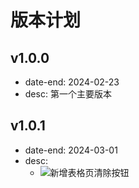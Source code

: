 # 版本计划

## v1.0.0
* date-end: 2024-02-23
* desc: 第一个主要版本

## v1.0.1
* date-end: 2024-03-01
* desc: 
  * ![新增表格页清除按钮](https://gitea.cnkj.site/365/RuoYi-Vue/issues/1)